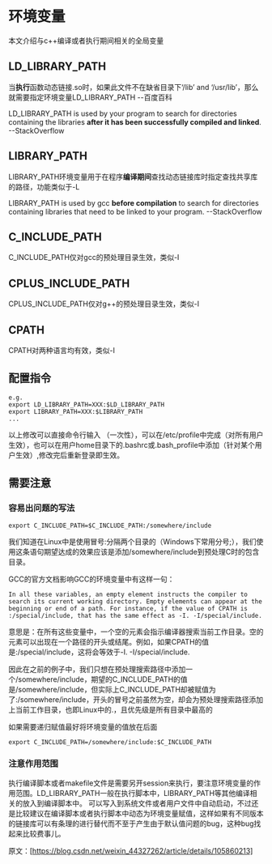 <!--
 * @Author: your name
 * @Date: 2021-12-07 14:39:31
 * @LastEditTime: 2021-12-09 14:06:48
 * @LastEditors: Please set LastEditors
 * @Description: 打开koroFileHeader查看配置 进行设置: https://github.com/OBKoro1/koro1FileHeader/wiki/%E9%85%8D%E7%BD%AE
 * @FilePath: /note/学习笔记/c++/环境变量.md
-->

# **环境变量**

本文介绍与c++编译或者执行期间相关的全局变量

## **LD_LIBRARY_PATH**

当**执行**函数动态链接.so时，如果此文件不在缺省目录下‘/lib’ and ‘/usr/lib’，那么就需要指定环境变量LD_LIBRARY_PATH  --百度百科

LD_LIBRARY_PATH is used by your program to search for directories containing the libraries **after it has been successfully compiled and linked**.  --StackOverflow 



## **LIBRARY_PATH**

LIBRARY_PATH环境变量用于在程序**编译期间**查找动态链接库时指定查找共享库的路径，功能类似于-L

LIBRARY_PATH is used by gcc **before compilation** to search for directories containing libraries that need to be linked to your program.  --StackOverflow

## **C_INCLUDE_PATH**

C_INCLUDE_PATH仅对gcc的预处理目录生效，类似-I

## **CPLUS_INCLUDE_PATH**

CPLUS_INCLUDE_PATH仅对g++的预处理目录生效，类似-I

## **CPATH**

CPATH对两种语言均有效，类似-I

## **配置指令**
```
e.g.
export LD_LIBRARY_PATH=XXX:$LD_LIBRARY_PATH
export LIBRARY_PATH=XXX:$LIBRARY_PATH
...
```
以上修改可以直接命令行输入 （一次性），可以在/etc/profile中完成（对所有用户生效），也可以在用户home目录下的.bashrc或.bash_profile中添加（针对某个用户生效）,修改完后重新登录即生效。

## **需要注意**
### **容易出问题的写法**
```
export C_INCLUDE_PATH=$C_INCLUDE_PATH:/somewhere/include
```
我们知道在Linux中是使用冒号:分隔两个目录的（Windows下常用分号;），我们使用这条语句期望达成的效果应该是添加/somewhere/include到预处理C时的包含目录。

GCC的官方文档影响GCC的环境变量中有这样一句：
```
In all these variables, an empty element instructs the compiler to search its current working directory. Empty elements can appear at the beginning or end of a path. For instance, if the value of CPATH is :/special/include, that has the same effect as -I. -I/special/include.
```
意思是：在所有这些变量中，一个空的元素会指示编译器搜索当前工作目录。空的元素可以出现在一个路径的开头或结尾。例如，如果CPATH的值是:/special/include，这将会等效于-I. -I/special/include.

因此在之前的例子中，我们只想在预处理搜索路径中添加一个/somewhere/include，期望的C_INCLUDE_PATH的值是/somewhere/include，但实际上C_INCLUDE_PATH却被赋值为了:/somewhere/include，开头的冒号之前虽然为空，却会为预处理搜索路径添加上当前工作目录，也即Linux中的.，且优先级是所有目录中最高的

如果需要递归赋值最好将环境变量的值放在后面
```
export C_INCLUDE_PATH=/somewhere/include:$C_INCLUDE_PATH
```
### **注意作用范围**
执行编译脚本或者makefile文件是需要另开session来执行，要注意环境变量的作用范围。LD_LIBRARY_PATH一般在执行脚本中，LIBRARY_PATH等其他编译相关的放入到编译脚本中。
可以写入到系统文件或者用户文件中自动启动，不过还是比较建议在编译脚本或者执行脚本中动态为环境变量赋值，这样如果有不同版本的链接库可以有条理的进行替代而不至于产生由于默认值问题的bug，这种bug找起来比较费事儿。

原文：[https://blog.csdn.net/weixin_44327262/article/details/105860213]